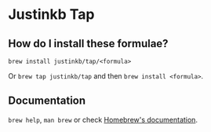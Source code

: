 # Justinkb Tap

## How do I install these formulae?
`brew install justinkb/tap/<formula>`

Or `brew tap justinkb/tap` and then `brew install <formula>`.

## Documentation
`brew help`, `man brew` or check [Homebrew's documentation](https://docs.brew.sh).
